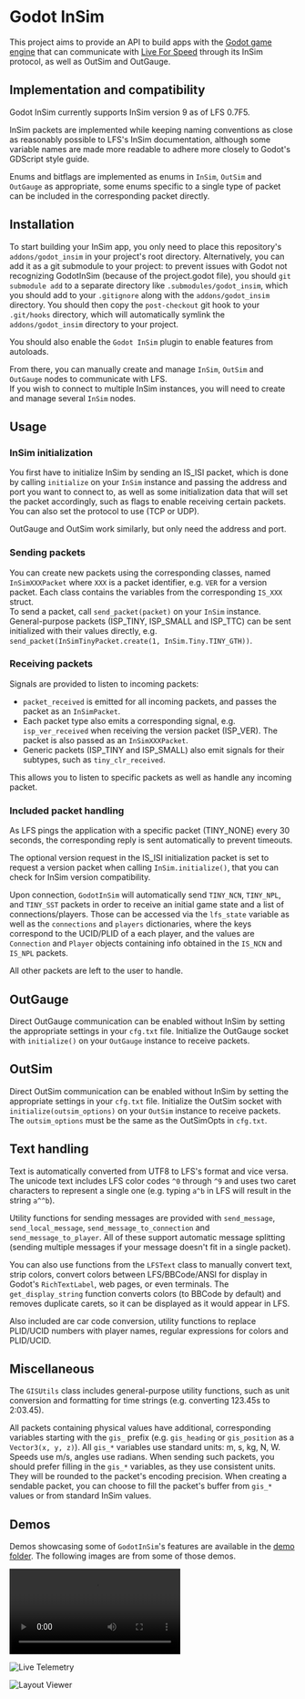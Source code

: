# Godot InSim

This project aims to provide an API to build apps with the
[Godot game engine](https://godotengine.org/) that can communicate with
[Live For Speed](https://www.lfs.net) through its InSim protocol, as well as OutSim and OutGauge.

## Implementation and compatibility

Godot InSim currently supports InSim version 9 as of LFS 0.7F5.

InSim packets are implemented while keeping naming conventions as close as reasonably possible
to LFS's InSim documentation, although some variable names are made more readable to adhere
more closely to Godot's GDScript style guide.

Enums and bitflags are implemented as enums in `InSim`, `OutSim` and `OutGauge` as appropriate,
some enums specific to a single type of packet can be included in the corresponding packet directly.

## Installation

To start building your InSim app, you only need to place this repository's `addons/godot_insim` in
your project's root directory. Alternatively, you can add it as a git submodule to your project: to
prevent issues with Godot not recognizing GodotInSim (because of the project.godot file), you should
`git submodule add` to a separate directory like `.submodules/godot_insim`, which you should add to
your `.gitignore` along with the `addons/godot_insim` directory. You should then copy the
`post-checkout` git hook to your `.git/hooks` directory, which will automatically symlink the
`addons/godot_insim` directory to your project.

You should also enable the `Godot InSim` plugin to enable features from autoloads.

From there, you can manually create and manage `InSim`, `OutSim` and `OutGauge` nodes to communicate
with LFS.  
If you wish to connect to multiple InSim instances, you will need to create and manage several
`InSim` nodes.

## Usage

### InSim initialization

You first have to initialize InSim by sending an IS_ISI packet, which is done by calling
`initialize` on your `InSim` instance and passing the address and port you want to connect to,
as well as some initialization data that will set the packet accordingly, such as flags to enable
receiving certain packets. You can also set the protocol to use (TCP or UDP).

OutGauge and OutSim work similarly, but only need the address and port.

### Sending packets

You can create new packets using the corresponding classes, named `InSimXXXPacket` where `XXX` is
a packet identifier, e.g. `VER` for a version packet. Each class contains the variables from the
corresponding `IS_XXX` struct.  
To send a packet, call `send_packet(packet)` on your `InSim` instance.  
General-purpose packets (ISP_TINY, ISP_SMALL and ISP_TTC) can be sent initialized with their values
directly, e.g. `send_packet(InSimTinyPacket.create(1, InSim.Tiny.TINY_GTH))`.

### Receiving packets

Signals are provided to listen to incoming packets:

* `packet_received` is emitted for all incoming packets, and passes the packet as an `InSimPacket`.
* Each packet type also emits a corresponding signal, e.g. `isp_ver_received` when receiving the
version packet (ISP_VER). The packet is also passed as an `InSimXXXPacket`.
* Generic packets (ISP_TINY and ISP_SMALL) also emit signals for their subtypes, such as
`tiny_clr_received`.

This allows you to listen to specific packets as well as handle any incoming packet.

### Included packet handling

As LFS pings the application with a specific packet (TINY_NONE) every 30 seconds, the corresponding
reply is sent automatically to prevent timeouts.

The optional version request in the IS_ISI initialization packet is set to request a version packet
when calling `InSim.initialize()`, that you can check for InSim version compatibility.

Upon connection, `GodotInSim` will automatically send `TINY_NCN`, `TINY_NPL`, and `TINY_SST` packets
in order to receive an initial game state and a list of connections/players. Those can be accessed
via the `lfs_state` variable as well as the `connections` and `players` dictionaries, where the keys
correspond to the UCID/PLID of a each player, and the values are `Connection` and `Player` objects
containing info obtained in the `IS_NCN` and `IS_NPL` packets.

All other packets are left to the user to handle.

## OutGauge

Direct OutGauge communication can be enabled without InSim by setting the appropriate settings in
your `cfg.txt` file. Initialize the OutGauge socket with `initialize()` on your `OutGauge` instance
to receive packets.

## OutSim

Direct OutSim communication can be enabled without InSim by setting the appropriate settings in
your `cfg.txt` file. Initialize the OutSim socket with `initialize(outsim_options)` on your `OutSim`
instance to receive packets. The `outsim_options` must be the same as the OutSimOpts in `cfg.txt`.

## Text handling

Text is automatically converted from UTF8 to LFS's format and vice versa. The unicode text includes
LFS color codes `^0` through `^9` and uses two caret characters to represent a single one (e.g.
typing `a^b` in LFS will result in the string `a^^b`).

Utility functions for sending messages are provided with `send_message`, `send_local_message`,
`send_message_to_connection` and `send_message_to_player`. All of these support automatic message
splitting (sending multiple messages if your message doesn't fit in a single packet).

You can also use functions from the `LFSText` class to manually convert text, strip colors, convert
colors between LFS/BBCode/ANSI for display in Godot's `RichTextLabel`, web pages, or even terminals.
The `get_display_string` function converts colors (to BBCode by default) and removes duplicate
carets, so it can be displayed as it would appear in LFS.

Also included are car code conversion, utility functions to replace PLID/UCID numbers with player
names, regular expressions for colors and PLID/UCID.

## Miscellaneous

The `GISUtils` class includes general-purpose utility functions, such as unit conversion and
formatting for time strings (e.g. converting 123.45s to 2:03.45).

All packets containing physical values have additional, corresponding variables starting with
the `gis_` prefix (e.g. `gis_heading` or `gis_position` as a `Vector3(x, y, z)`). All `gis_*`
variables use standard units: m, s, kg, N, W. Speeds use m/s, angles use radians. When sending
such packets, you should prefer filling in the `gis_*` variables, as they use consistent units.
They will be rounded to the packet's encoding precision. When creating a sendable packet, you can
choose to fill the packet's buffer from `gis_*` values or from standard InSim values.

## Demos

Demos showcasing some of `GodotInSim`'s features are available in the
[demo folder](./godot_insim/demo/). The following images are from some of those demos.

![Random Lights](./godot_insim/demo/multiple_protocols/media/random_lights.webm)

![Live Telemetry](./godot_insim/demo/basic_telemetry/screenshots/telemetry_2.jpg)

![Layout Viewer](./godot_insim/demo/layout_viewer/screenshots/layout_viewer_gis.jpg)
